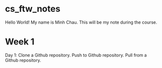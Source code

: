# cs_ftw_notes
Hello World!
My name is Minh Chau. This will be my note during the course. 
# Week 1
Day 1: Clone a Github repository. Push to Github repository. Pull from a Github repository.
